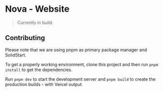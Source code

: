 # Nova - Website

> Currently in build.

## Contributing

Please note that we are using pnpm as primary package manager and SolidStart.

To get a properly working environment, clone this project and then run `pnpm install` to get the dependencies.

Run `pnpm dev` to start the development server and `pnpm build` to create the production builds - with Vercel output.

